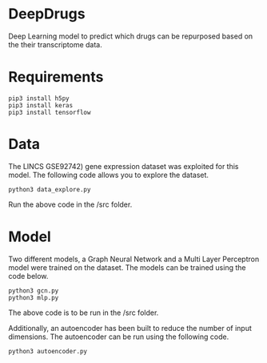 # DeepDrugs
Deep Learning model to predict which drugs can be repurposed based on the their transcriptome data.

# Requirements

```python3
pip3 install h5py
pip3 install keras
pip3 install tensorflow
```

# Data

The LINCS GSE92742) gene expression dataset was exploited for this model. The following code allows you to explore the dataset.

```python3
python3 data_explore.py
```

Run the above code in the /src folder.

# Model

Two different models, a Graph Neural Network and a Multi Layer Perceptron model were trained on the dataset. The models can be trained using the code below.

```python3
python3 gcn.py
python3 mlp.py
```

The above code is to be run in the /src folder.

Additionally, an autoencoder has been built to reduce the number of input dimensions. The autoencoder can be run using the following code.

```python3
python3 autoencoder.py
```

